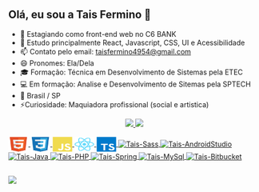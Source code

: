 ## Olá, eu sou a Tais Fermino 👋

- 🔭 Estagiando como front-end web no C6 BANK
- 🌱 Estudo principalmente React, Javascript, CSS, UI e Acessibilidade
- 📫 Contato pelo email: taisfermino4954@gmail.com
- 😄 Pronomes: Ela/Dela
- 🎓 Formação: Técnica em Desenvolvimento de Sistemas pela ETEC
- 💻 Em formação: Analise e Desenvolvimento de Sitemas pela SPTECH
- 📌 Brasil / SP
- ⚡Curiosidade: Maquiadora profissional (social e artistica)
 <div align="center">
  <a href="https://github.com/taisfermino">
  <img height="150em" src="https://github-readme-stats.vercel.app/api?username=taisfermino&show_icons=true&theme=dracula&include_all_commits=true&count_private=true"/>
  <img height="150em" src="https://github-readme-stats.vercel.app/api/top-langs/?username=taisfermino&layout=compact&langs_count=7&theme=dracula"/>
</div>
  
<div style="display: inline_block"><br>
  <img align="center" alt="Tais-HTML" height="30" width="40" src="https://raw.githubusercontent.com/devicons/devicon/master/icons/html5/html5-original.svg">
  <img align="center" alt="Tais-CSS" height="30" width="40" src="https://raw.githubusercontent.com/devicons/devicon/master/icons/css3/css3-original.svg">
  <img align="center" alt="Tais-Js" height="30" width="40" src="https://raw.githubusercontent.com/devicons/devicon/master/icons/javascript/javascript-plain.svg">
  <img align="center" alt="Tais-React" height="30" width="40" src="https://raw.githubusercontent.com/devicons/devicon/master/icons/react/react-original.svg">
  <img align="center" alt="Tais-Ts" height="30" width="40" src="https://raw.githubusercontent.com/devicons/devicon/master/icons/typescript/typescript-plain.svg">
  <img align="center" alt="Tais-Sass" height="30" width="40" src="https://cdn.jsdelivr.net/gh/devicons/devicon/icons/sass/sass-original.svg">
  <img align="center" alt="Tais-AndroidStudio" height="30" width="40" src="https://cdn.jsdelivr.net/gh/devicons/devicon/icons/androidstudio/androidstudio-original.svg">
  <img align="center" alt="Tais-Java" height="30" width="40" src="https://cdn.jsdelivr.net/gh/devicons/devicon/icons/java/java-original.svg">
  <img align="center" alt="Tais-PHP" height="30" width="40" src="https://cdn.jsdelivr.net/gh/devicons/devicon/icons/php/php-original.svg">
  <img align="center" alt="Tais-Spring" height="30" width="40" src="https://cdn.jsdelivr.net/gh/devicons/devicon/icons/spring/spring-original.svg">
  <img align="center" alt="Tais-MySql" height="30" width="40" src="https://cdn.jsdelivr.net/gh/devicons/devicon/icons/mysql/mysql-original.svg">
  <img align="center" alt="Tais-Bitbucket" height="30" width="40" src="https://cdn.jsdelivr.net/gh/devicons/devicon/icons/bitbucket/bitbucket-original.svg">
 </div>
  
  ##
  
 <a href="https://www.linkedin.com/in/tais-fermino-3581821a7" target="_blank"><img src="https://img.shields.io/badge/-LinkedIn-%230077B5?style=for-the-badge&logo=linkedin&logoColor=white" target="_blank"></a> 
